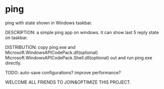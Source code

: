 # ping
ping with state shown in Windows taskbar.

DESCRIPTION:
a simple ping app on windows.
it can show last 5 reply state on taskbar.

DISTRIBUTION:
copy ping.exe and Microsoft.WindowsAPICodePack.dll(optional) Microsoft.WindowsAPICodePack.Shell.dll(optional) out and run ping.exe directly.

TODO:
auto-save configurations?
improve performance?

WELCOME ALL FRIENDS TO JOIN&OPTIMIZE THIS PROJECT.
